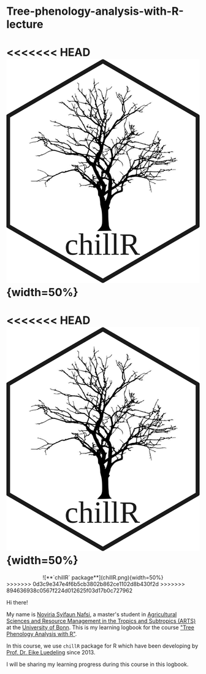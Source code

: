 # Tree-phenology-analysis-with-R-lecture

<<<<<<< HEAD
  ![**`chillR` package**](chillR.png){width=50%}
=======
<<<<<<< HEAD
![](chillR.png){width=50%}
=======
<div style="text-align: center;">
  ![**`chillR` package**](chillR.png){width=50%}
</div>
>>>>>>> 0d3c9e347e4f6b5cb3802b862ce1102d8b430f2d
>>>>>>> 894636938c0567f224d012625f03d17b0c727962

Hi there! 

My name is [Noviria Syifaun Nafsi](https://www.linkedin.com/in/noviria-syifaun-nafsi), a master's student in [Agricultural Sciences and Resource Management in the Tropics and Subtropics (ARTS)](https://www.arts.uni-bonn.de/) at the [University of Bonn](https://www.uni-bonn.de/en). This is my learning logbook for the course ["Tree Phenology Analysis with R"](https://hortibonn.github.io/Tree-Phenology/). 

In this course, we use `chillR` package for R which have been developing by [Prof. Dr. Eike Luedeling](https://inresgb-lehre.iaas.uni-bonn.de/author/prof.-dr.-eike-luedeling/) since 2013.

I will be sharing my learning progress during this course in this logbook.
